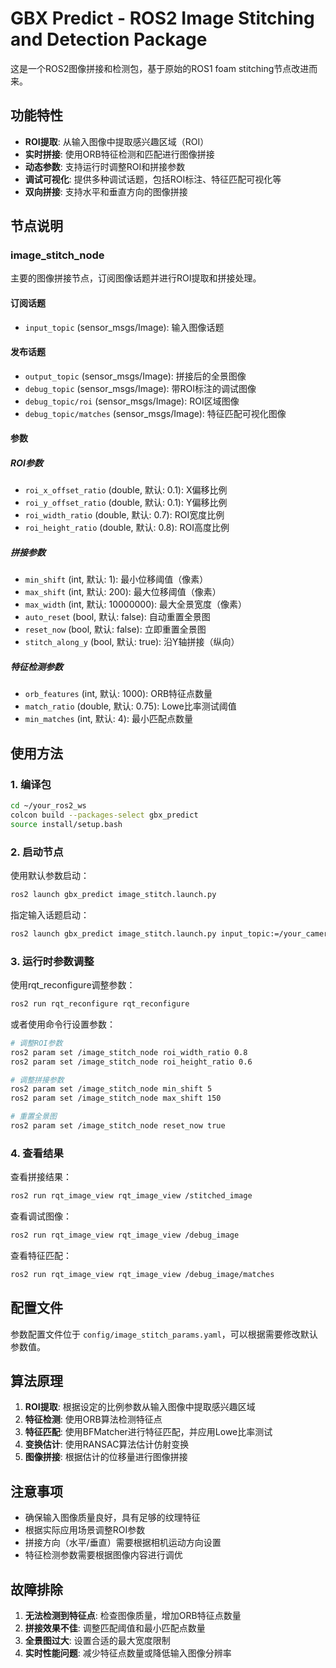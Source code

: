 # GBX Predict - ROS2 Image Stitching and Detection Package

这是一个ROS2图像拼接和检测包，基于原始的ROS1 foam stitching节点改进而来。

## 功能特性

- **ROI提取**: 从输入图像中提取感兴趣区域（ROI）
- **实时拼接**: 使用ORB特征检测和匹配进行图像拼接
- **动态参数**: 支持运行时调整ROI和拼接参数
- **调试可视化**: 提供多种调试话题，包括ROI标注、特征匹配可视化等
- **双向拼接**: 支持水平和垂直方向的图像拼接

## 节点说明

### image_stitch_node

主要的图像拼接节点，订阅图像话题并进行ROI提取和拼接处理。

#### 订阅话题
- `input_topic` (sensor_msgs/Image): 输入图像话题

#### 发布话题
- `output_topic` (sensor_msgs/Image): 拼接后的全景图像
- `debug_topic` (sensor_msgs/Image): 带ROI标注的调试图像
- `debug_topic/roi` (sensor_msgs/Image): ROI区域图像
- `debug_topic/matches` (sensor_msgs/Image): 特征匹配可视化图像

#### 参数

##### ROI参数
- `roi_x_offset_ratio` (double, 默认: 0.1): X偏移比例
- `roi_y_offset_ratio` (double, 默认: 0.1): Y偏移比例
- `roi_width_ratio` (double, 默认: 0.7): ROI宽度比例
- `roi_height_ratio` (double, 默认: 0.8): ROI高度比例

##### 拼接参数
- `min_shift` (int, 默认: 1): 最小位移阈值（像素）
- `max_shift` (int, 默认: 200): 最大位移阈值（像素）
- `max_width` (int, 默认: 10000000): 最大全景宽度（像素）
- `auto_reset` (bool, 默认: false): 自动重置全景图
- `reset_now` (bool, 默认: false): 立即重置全景图
- `stitch_along_y` (bool, 默认: true): 沿Y轴拼接（纵向）

##### 特征检测参数
- `orb_features` (int, 默认: 1000): ORB特征点数量
- `match_ratio` (double, 默认: 0.75): Lowe比率测试阈值
- `min_matches` (int, 默认: 4): 最小匹配点数量

## 使用方法

### 1. 编译包

```bash
cd ~/your_ros2_ws
colcon build --packages-select gbx_predict
source install/setup.bash
```

### 2. 启动节点

使用默认参数启动：
```bash
ros2 launch gbx_predict image_stitch.launch.py
```

指定输入话题启动：
```bash
ros2 launch gbx_predict image_stitch.launch.py input_topic:=/your_camera/image_raw
```

### 3. 运行时参数调整

使用rqt_reconfigure调整参数：
```bash
ros2 run rqt_reconfigure rqt_reconfigure
```

或者使用命令行设置参数：
```bash
# 调整ROI参数
ros2 param set /image_stitch_node roi_width_ratio 0.8
ros2 param set /image_stitch_node roi_height_ratio 0.6

# 调整拼接参数
ros2 param set /image_stitch_node min_shift 5
ros2 param set /image_stitch_node max_shift 150

# 重置全景图
ros2 param set /image_stitch_node reset_now true
```

### 4. 查看结果

查看拼接结果：
```bash
ros2 run rqt_image_view rqt_image_view /stitched_image
```

查看调试图像：
```bash
ros2 run rqt_image_view rqt_image_view /debug_image
```

查看特征匹配：
```bash
ros2 run rqt_image_view rqt_image_view /debug_image/matches
```

## 配置文件

参数配置文件位于 `config/image_stitch_params.yaml`，可以根据需要修改默认参数值。

## 算法原理

1. **ROI提取**: 根据设定的比例参数从输入图像中提取感兴趣区域
2. **特征检测**: 使用ORB算法检测特征点
3. **特征匹配**: 使用BFMatcher进行特征匹配，并应用Lowe比率测试
4. **变换估计**: 使用RANSAC算法估计仿射变换
5. **图像拼接**: 根据估计的位移量进行图像拼接

## 注意事项

- 确保输入图像质量良好，具有足够的纹理特征
- 根据实际应用场景调整ROI参数
- 拼接方向（水平/垂直）需要根据相机运动方向设置
- 特征检测参数需要根据图像内容进行调优

## 故障排除

1. **无法检测到特征点**: 检查图像质量，增加ORB特征点数量
2. **拼接效果不佳**: 调整匹配阈值和最小匹配点数量
3. **全景图过大**: 设置合适的最大宽度限制
4. **实时性能问题**: 减少特征点数量或降低输入图像分辨率 